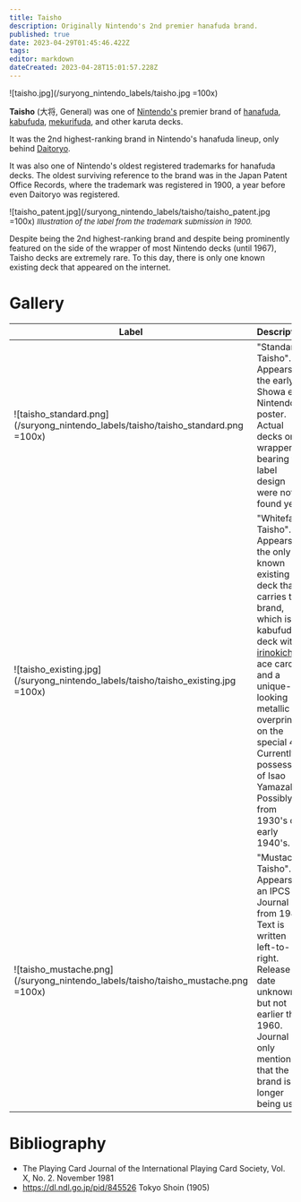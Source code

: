 ```yaml
---
title: Taisho
description: Originally Nintendo's 2nd premier hanafuda brand.
published: true
date: 2023-04-29T01:45:46.422Z
tags: 
editor: markdown
dateCreated: 2023-04-28T15:01:57.228Z
---
```


![taisho.jpg](/suryong_nintendo_labels/taisho.jpg =100x)

**Taisho** (大将, General) was one of [Nintendo's](/en/hanafuda/manufacturers/nintendo) premier brand of [hanafuda](/en/hanafuda), [kabufuda](/en/kabufuda), [mekurifuda](/en/mekurifuda), and other karuta decks. 

It was the 2nd highest-ranking brand in Nintendo's hanafuda lineup, only behind [Daitoryo](/en/hanafuda/manufacturers/nintendo/daitoryo). 

It was also one of Nintendo's oldest registered trademarks for hanafuda decks. The oldest surviving reference to the brand was in the Japan Patent Office Records, where the trademark was registered in 1900, a year before even Daitoryo was registered. 

![taisho_patent.jpg](/suryong_nintendo_labels/taisho/taisho_patent.jpg =100x)
<span style="font-size:small;">*Illustration of the label from the trademark submission in 1900.*</span>

Despite being the 2nd highest-ranking brand and despite being prominently featured on the side of the wrapper of most Nintendo decks (until 1967), Taisho decks are extremely rare. To this day, there is only one known existing deck that appeared on the internet.

# Gallery
| Label | Description |
| --- | --- |
|![taisho_standard.png](/suryong_nintendo_labels/taisho/taisho_standard.png =100x)|"Standard Taisho". Appears in the early Showa era Nintendo poster. Actual decks or wrappers bearing this label design were not found yet.|
|![taisho_existing.jpg](/suryong_nintendo_labels/taisho/taisho_existing.jpg =100x)|"Whiteface Taisho". Appears in the only known existing deck that carries this brand, which is a kabufuda deck with [irinokichi](/en/one-suited-mekurifuda-variants) ace cards and a unique-looking metallic overprint on the special 4. Currently in possession of Isao Yamazaki. Possibly from 1930's or early 1940's.|
|![taisho_mustache.png](/suryong_nintendo_labels/taisho/taisho_mustache.png =100x)|"Mustache Taisho". Appears in an IPCS Journal from 1981. Text is written left-to-right. Release date unknown, but not earlier than 1960. Journal only mentions that the brand is no longer being used.|

# Bibliography
- The Playing Card Journal of the International Playing Card Society, Vol. X, No. 2. November 1981
- https://dl.ndl.go.jp/pid/845526 Tokyo Shoin (1905)